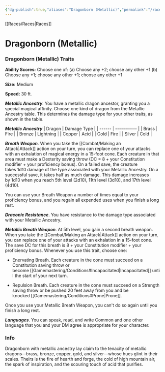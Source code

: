 ```yaml
---
{"dg-publish":true,"aliases":"Dragonborn (Metallic)","permalink":"/races/dragonborn-metallic-pr/","dgHomeLink":false,"dgPassFrontmatter":true}
---
```


[[Races/Races|Races]]
# Dragonborn (Metallic)

### Dragonborn (Metallic) Traits
**Ability Scores:** Choose one of: (a) Choose any +2; choose any other +1 (b) Choose any +1; choose any other +1; choose any other +1

**Size:** Medium

**Speed:** 30 ft. 

***Metallic Ancestry***. You have a metallic dragon ancestor, granting you a special magical affinity. Choose one kind of dragon from the Metallic Ancestry table. This determines the damage type for your other traits, as shown in the table.

***Metallic Ancestry***
| Dragon | Damage Type |
| ------ | ----------- |
| Brass  | Fire        |
| Bronze | Lightning   |
| Copper | Acid        |
| Gold   | Fire        |
| Silver | Cold        |

***Breath Weapon***. When you take the [[Combat/Making an Attack|Attack]] action on your turn, you can replace one of your attacks with an exhalation of magical energy in a 15-foot cone. Each creature in that area must make a Dexterity saving throw (DC = 8 + your Constitution modifier + your proficiency bonus). On a failed save, the creature takes 1d10 damage of the type associated with your Metallic Ancestry. On a successful save, it takes half as much damage. This damage increases by 1d10 when you reach 5th level (2d10), 11th level (3d10), and 17th level (4d10).

You can use your Breath Weapon a number of times equal to your proficiency bonus, and you regain all expended uses when you finish a long rest.

***Draconic Resistance***. You have resistance to the damage type associated with your Metallic Ancestry.

***Metallic Breath Weapon***. At 5th level, you gain a second breath weapon. When you take the [[Combat/Making an Attack|Attack]] action on your turn, you can replace one of your attacks with an exhalation in a 15-foot cone. The save DC for this breath is 8 + your Constitution modifier + your proficiency bonus. Whenever you use this trait, choose one:

-   Enervating Breath. Each creature in the cone must succeed on a Constitution saving throw or become [[Gamemastering/Conditions#Incapacitated|Incapacitated]] until the start of your next turn.
    
-   Repulsion Breath. Each creature in the cone must succeed on a Strength saving throw or be pushed 20 feet away from you and be knocked [[Gamemastering/Conditions#Prone|Prone]].

Once you use your Metallic Breath Weapon, you can't do so again until you finish a long rest.

***Languages***. You can speak, read, and write Common and one other language that you and your DM agree is appropriate for your character.

### Info
Dragonborn with metallic ancestry lay claim to the tenacity of metallic dragons—brass, bronze, copper, gold, and silver—whose hues glint in their scales. Theirs is the fire of hearth and forge, the cold of high mountain air, the spark of inspiration, and the scouring touch of acid that purifies.
